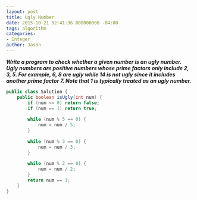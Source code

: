 ```yaml
---
layout: post
title: Ugly Number
date: 2015-10-21 02:41:36.000000000 -04:00
tags: algorithm
categories:
- Integer
author: Jason
---
```

<p><strong><em>Write a program to check whether a given number is an ugly number. Ugly numbers are positive numbers whose prime factors only include 2, 3, 5. For example, 6, 8 are ugly while 14 is not ugly since it includes another prime factor 7. Note that 1 is typically treated as an ugly number.</em></strong></p>


``` java
public class Solution {
    public boolean isUgly(int num) {
        if (num <= 0) return false;
        if (num == 1) return true;
        
        while (num % 5 == 0) {
            num = num / 5;
        }
        
        while (num % 3 == 0) {
            num = num / 3;
        }
        
        while (num % 2 == 0) {
            num = num / 2;
        }
        return num == 1;
    }
}
```
